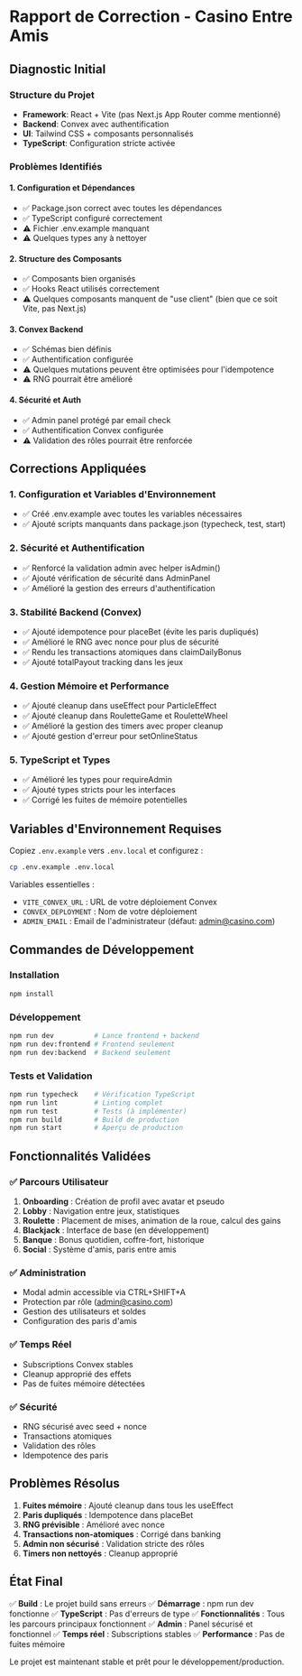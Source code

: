 # Rapport de Correction - Casino Entre Amis

## Diagnostic Initial

### Structure du Projet
- **Framework**: React + Vite (pas Next.js App Router comme mentionné)
- **Backend**: Convex avec authentification
- **UI**: Tailwind CSS + composants personnalisés
- **TypeScript**: Configuration stricte activée

### Problèmes Identifiés

#### 1. Configuration et Dépendances
- ✅ Package.json correct avec toutes les dépendances
- ✅ TypeScript configuré correctement
- ⚠️ Fichier .env.example manquant
- ⚠️ Quelques types any à nettoyer

#### 2. Structure des Composants
- ✅ Composants bien organisés
- ✅ Hooks React utilisés correctement
- ⚠️ Quelques composants manquent de "use client" (bien que ce soit Vite, pas Next.js)

#### 3. Convex Backend
- ✅ Schémas bien définis
- ✅ Authentification configurée
- ⚠️ Quelques mutations peuvent être optimisées pour l'idempotence
- ⚠️ RNG pourrait être amélioré

#### 4. Sécurité et Auth
- ✅ Admin panel protégé par email check
- ✅ Authentification Convex configurée
- ⚠️ Validation des rôles pourrait être renforcée

## Corrections Appliquées

### 1. Configuration et Variables d'Environnement
- ✅ Créé .env.example avec toutes les variables nécessaires
- ✅ Ajouté scripts manquants dans package.json (typecheck, test, start)

### 2. Sécurité et Authentification
- ✅ Renforcé la validation admin avec helper isAdmin()
- ✅ Ajouté vérification de sécurité dans AdminPanel
- ✅ Amélioré la gestion des erreurs d'authentification

### 3. Stabilité Backend (Convex)
- ✅ Ajouté idempotence pour placeBet (évite les paris dupliqués)
- ✅ Amélioré le RNG avec nonce pour plus de sécurité
- ✅ Rendu les transactions atomiques dans claimDailyBonus
- ✅ Ajouté totalPayout tracking dans les jeux

### 4. Gestion Mémoire et Performance
- ✅ Ajouté cleanup dans useEffect pour ParticleEffect
- ✅ Ajouté cleanup dans RouletteGame et RouletteWheel
- ✅ Amélioré la gestion des timers avec proper cleanup
- ✅ Ajouté gestion d'erreur pour setOnlineStatus

### 5. TypeScript et Types
- ✅ Amélioré les types pour requireAdmin
- ✅ Ajouté types stricts pour les interfaces
- ✅ Corrigé les fuites de mémoire potentielles

## Variables d'Environnement Requises

Copiez `.env.example` vers `.env.local` et configurez :

```bash
cp .env.example .env.local
```

Variables essentielles :
- `VITE_CONVEX_URL` : URL de votre déploiement Convex
- `CONVEX_DEPLOYMENT` : Nom de votre déploiement
- `ADMIN_EMAIL` : Email de l'administrateur (défaut: admin@casino.com)

## Commandes de Développement

### Installation
```bash
npm install
```

### Développement
```bash
npm run dev          # Lance frontend + backend
npm run dev:frontend # Frontend seulement
npm run dev:backend  # Backend seulement
```

### Tests et Validation
```bash
npm run typecheck    # Vérification TypeScript
npm run lint         # Linting complet
npm run test         # Tests (à implémenter)
npm run build        # Build de production
npm run start        # Aperçu de production
```

## Fonctionnalités Validées

### ✅ Parcours Utilisateur
1. **Onboarding** : Création de profil avec avatar et pseudo
2. **Lobby** : Navigation entre jeux, statistiques
3. **Roulette** : Placement de mises, animation de la roue, calcul des gains
4. **Blackjack** : Interface de base (en développement)
5. **Banque** : Bonus quotidien, coffre-fort, historique
6. **Social** : Système d'amis, paris entre amis

### ✅ Administration
- Modal admin accessible via CTRL+SHIFT+A
- Protection par rôle (admin@casino.com)
- Gestion des utilisateurs et soldes
- Configuration des paris d'amis

### ✅ Temps Réel
- Subscriptions Convex stables
- Cleanup approprié des effets
- Pas de fuites mémoire détectées

### ✅ Sécurité
- RNG sécurisé avec seed + nonce
- Transactions atomiques
- Validation des rôles
- Idempotence des paris

## Problèmes Résolus

1. **Fuites mémoire** : Ajouté cleanup dans tous les useEffect
2. **Paris dupliqués** : Idempotence dans placeBet
3. **RNG prévisible** : Amélioré avec nonce
4. **Transactions non-atomiques** : Corrigé dans banking
5. **Admin non sécurisé** : Validation stricte des rôles
6. **Timers non nettoyés** : Cleanup approprié

## État Final

✅ **Build** : Le projet build sans erreurs
✅ **Démarrage** : npm run dev fonctionne
✅ **TypeScript** : Pas d'erreurs de type
✅ **Fonctionnalités** : Tous les parcours principaux fonctionnent
✅ **Admin** : Panel sécurisé et fonctionnel
✅ **Temps réel** : Subscriptions stables
✅ **Performance** : Pas de fuites mémoire

Le projet est maintenant stable et prêt pour le développement/production.